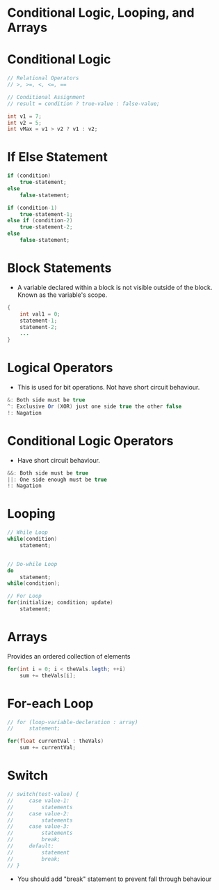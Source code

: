 # Conditional Logic, Looping, and Arrays


# Conditional Logic
```Java
// Relational Operators
// >, >=, <, <=, ==

// Conditional Assignment
// result = condition ? true-value : false-value;

int v1 = 7;
int v2 = 5;
int vMax = v1 > v2 ? v1 : v2;
```

# If Else Statement
```Java
if (condition)
    true-statement;
else
    false-statement;

if (condition-1)
    true-statement-1;
else if (condition-2)
    true-statement-2;
else
    false-statement;
```

# Block Statements

* A variable declared within a block is not visible outside of the block. Known as the variable's scope.

```Java
{
    int val1 = 0;
    statement-1;
    statement-2;
    ...
}
```

# Logical Operators

* This is used for bit operations. Not have short circuit behaviour.

```Java
&: Both side must be true
^: Exclusive Or (XOR) just one side true the other false
!: Nagation
```

# Conditional Logic Operators
* Have short circuit behaviour.
```Java
&&: Both side must be true
||: One side enough must be true
!: Nagation
```

# Looping
```Java
// While Loop
while(condition)
    statement;


// Do-while Loop
do
    statement;
while(condition);

// For Loop
for(initialize; condition; update)
    statement;
```

# Arrays
Provides an ordered collection of elements

```Java
for(int i = 0; i < theVals.legth; ++i)
    sum += theVals[i];
```

# For-each Loop

```Java
// for (loop-variable-decleration : array)
//     statement;

for(float currentVal : theVals)
    sum += currentVal;
```

# Switch
```Java
// switch(test-value) {
//     case value-1:
//         statements
//     case value-2:
//         statements
//     case value-3:
//         statements
//         break;
//     default:
//         statement
//         break;    
// }
```

* You should add "break" statement to prevent fall through behaviour
